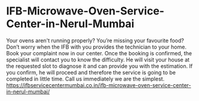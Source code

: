 # IFB-Microwave-Oven-Service-Center-in-Nerul-Mumbai
Your ovens aren't running properly? You’re missing your favourite food? Don’t worry when the IFB with you provides the technician to your home. Book your complaint now in our center. Once the booking is confirmed, the specialist will contact you to know the difficulty. He will visit your house at the requested slot to diagnose it and can provide you with the estimation. If you confirm, he will proceed and therefore the service is going to be completed in little time. Call us immediately we are the simplest. https://ifbservicecentermumbai.co.in/ifb-microwave-oven-service-center-in-nerul-mumbai/
